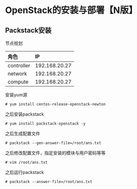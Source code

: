 # OpenStack的安装与部署【N版】

## Packstack安装

节点规划

| 角色 | IP |
| :--- | :--- |
| controller | 192.168.20.27 |
| network | 192.168.20.27 |
| compute | 192.168.20.27 |

安装yum源

```
# yum install centos-release-openstack-newton
```

之后安装packstack

```
# yum install packstack-openstack -y
```

之后生成配置文件

```
# packstack --gen-answer-file=/root/ans.txt
```

之后修改配置文件，指定安装的模块与用户密码等等

```
# vim /root/ans.txt
```

之后运行packstack

```
# packstack --answer-file=/root/ans.txt
```




